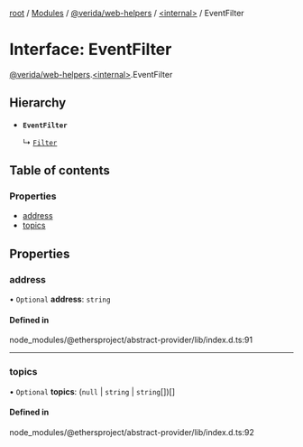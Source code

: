 [root](../README.md) / [Modules](../modules.md) / [@verida/web-helpers](../modules/verida_web_helpers.md) / [<internal\>](../modules/verida_web_helpers._internal_.md) / EventFilter

# Interface: EventFilter

[@verida/web-helpers](../modules/verida_web_helpers.md).[<internal\>](../modules/verida_web_helpers._internal_.md).EventFilter

## Hierarchy

- **`EventFilter`**

  ↳ [`Filter`](verida_web_helpers._internal_.Filter.md)

## Table of contents

### Properties

- [address](verida_web_helpers._internal_.EventFilter.md#address)
- [topics](verida_web_helpers._internal_.EventFilter.md#topics)

## Properties

### address

• `Optional` **address**: `string`

#### Defined in

node_modules/@ethersproject/abstract-provider/lib/index.d.ts:91

___

### topics

• `Optional` **topics**: (``null`` \| `string` \| `string`[])[]

#### Defined in

node_modules/@ethersproject/abstract-provider/lib/index.d.ts:92
